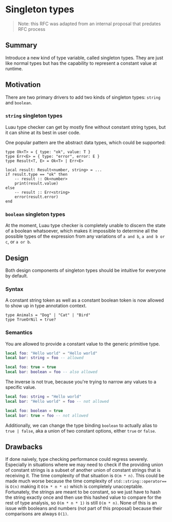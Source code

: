 # Singleton types

> Note: this RFC was adapted from an internal proposal that predates RFC process

## Summary

Introduce a new kind of type variable, called singleton types. They are just like normal types but has the capability to represent a constant value at runtime.

## Motivation

There are two primary drivers to add two kinds of singleton types: `string` and `boolean`.

### `string` singleton types

Luau type checker can get by mostly fine without constant string types, but it can shine at its best in user code.

One popular pattern are the abstract data types, which could be supported:

```
type Ok<T> = { type: "ok", value: T }
type Err<E> = { type: "error", error: E }
type Result<T, E> = Ok<T> | Err<E>

local result: Result<number, string> = ...
if result.type == "ok" then
    -- result :: Ok<number>
    print(result.value)
else
    -- result :: Err<string>
    error(result.error)
end
```

### `boolean` singleton types

At the moment, Luau type checker is completely unable to discern the state of a boolean whatsoever, which makes it impossible to determine all the possible types of the expression from any variations of `a and b`, `a and b or c`, or `a or b`.

## Design

Both design components of singleton types should be intuitive for everyone by default.

### Syntax

A constant string token as well as a constant boolean token is now allowed to show up in type annotation context.

```
type Animals = "Dog" | "Cat" | "Bird"
type TrueOrNil = true?
```

### Semantics

You are allowed to provide a constant value to the generic primitive type.

```lua
local foo: "Hello world" = "Hello world"
local bar: string = foo -- allowed

local foo: true = true
local bar: boolean = foo -- also allowed
```

The inverse is not true, because you're trying to narrow any values to a specific value.

```lua
local foo: string = "Hello world"
local bar: "Hello world" = foo -- not allowed

local foo: boolean = true
local bar: true = foo -- not allowed
```

Additionally, we can change the type binding `boolean` to actually alias to `true | false`, aka a union of two constant options, either `true` or `false`.

## Drawbacks

If done naively, type checking performance could regress severely. Especially in situations where we may need to check if the providing union of constant strings is a subset of another union of constant strings that is receiving it. The time complexity of that situation is `O(m * n)`. This could be made much worse because the time complexity of `std::string::operator==` is `O(n)` making it `O(m * n * o)` which is completely unacceptable. Fortunately, the strings are meant to be constant, so we just have to hash the string exactly once and then use this hashed value to compare for the rest of type analysis, so `O(m * n * 1)` is still `O(m * n)`. None of this is an issue with booleans and numbers (not part of this proposal) because their comparisons are always `O(1)`.
